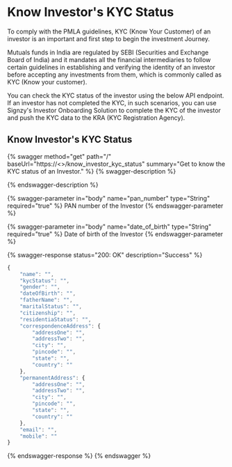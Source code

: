 # Know Investor's KYC Status

To comply with the PMLA guidelines, KYC (Know Your Customer) of an investor is an important and first step to begin the investment Journey.&#x20;

Mutuals funds in India are regulated by SEBI (Securities and Exchange Board of India) and it mandates all the financial intermediaries to follow certain guidelines in establishing and verifying the identity of an investor before accepting any investments from them, which is commonly called as KYC (Know your customer).

You can check the KYC status of the investor using the below API endpoint. If an investor has not completed the KYC, in such scenarios, you can use Signzy's Investor Onboarding Solution to complete the KYC of the investor and push the KYC data to the KRA (KYC Registration Agency).

## Know Investor's KYC Status

{% swagger method="get" path="/" baseUrl="https://<<BASE URL>>/know_investor_kyc_status" summary="Get to know the KYC status of an Investor." %}
{% swagger-description %}

{% endswagger-description %}

{% swagger-parameter in="body" name="pan_number" type="String" required="true" %}
PAN number of the Investor
{% endswagger-parameter %}

{% swagger-parameter in="body" name="date_of_birth" type="String" required="true" %}
Date of birth of the Investor
{% endswagger-parameter %}

{% swagger-response status="200: OK" description="Success" %}
```javascript
{
    "name": "",
    "kycStatus": "",
    "gender": "",
    "dateOfBirth": "",
    "fatherName": "",
    "maritalStatus": "",
    "citizenship": "",
    "residentiaStatus": "",
    "correspondenceAddress": {
        "addressOne": "",
        "addressTwo": "",
        "city": "",
        "pincode": "",
        "state": "",
        "country": ""
    },
    "permanentAddress": {
        "addressOne": "",
        "addressTwo": "",
        "city": "",
        "pincode": "",
        "state": "",
        "country": ""
    },
    "email": "",
    "mobile": ""
}
```
{% endswagger-response %}
{% endswagger %}
